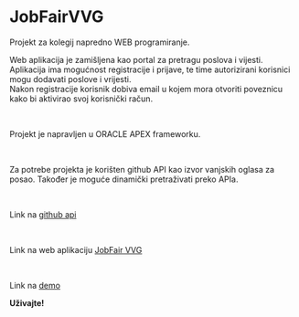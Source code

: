 # JobFairVVG
<p1>Projekt za kolegij napredno WEB programiranje.</p1>
</br>
<p>Web aplikacija je zamišljena kao portal za pretragu poslova i vijesti.</br> Aplikacija ima mogućnost registracije i prijave, te time autorizirani korisnici mogu dodavati poslove i vrijesti.</br> Nakon registracije korisnik dobiva email u kojem mora otvoriti poveznicu kako bi aktivirao svoj korisnički račun.</p>
</br>
<p>Projekt je napravljen u ORACLE APEX frameworku.</p>
</br>
<p>Za potrebe projekta je korišten github API kao izvor vanjskih oglasa za posao. Također je moguće dinamički pretraživati preko APIa.</p>
</br>
<p> Link na <a href="https://jobs.github.com/api" target="_blank">github api</a></p>
</br>
<p>Link na web aplikaciju <a href="https://apex.oracle.com/pls/apex/dbp_project/r/jobfair/home" target="_blank">JobFair VVG</a></p>
</br>
<p>Link na <a href="https://www.youtube.com/watch?v=_c2RDbboUUU" target="_blank">demo</a></p>
<p><b>Uživajte!</b></p>
